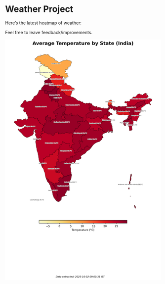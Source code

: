 # Weather Project

Here’s the latest heatmap of weather:

Feel free to leave feedback/improvements.

![India Heatmap](docs/assets/india_heatmap.png?v=DDF1DA)
